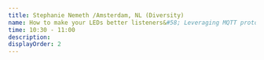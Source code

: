 ```yaml
---
title: Stephanie Nemeth /Amsterdam, NL (Diversity)
name: How to make your LEDs better listeners&#58; Leveraging MQTT protocol to communicate with hardware from web 
time: 10:30 - 11:00
description: 
displayOrder: 2
---
```

